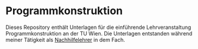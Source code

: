 # Programmkonstruktion

Dieses Repository enthält Unterlagen für die einführende Lehrveranstaltung Programmkonstruktion an der TU Wien. Die Unterlagen entstanden während meiner Tätigkeit als [Nachhilfelehrer](https://www.informatik-forum.at/showthread.php?108778-Nachhilfe-Programmieren-f%FCr-Anf%E4nger-Algorithmen-Und-Datenstrukturen) in dem Fach.
